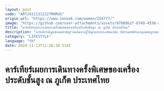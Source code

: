 ```yaml
---
layout: post
code: "ART24111312227MHRGG"
origin_url: "https://www.sanook.com/women/254777/"
image: "https://github.com/user-attachments/assets/87889b2f-0749-4558-a65e-6cf0b96330a4"
title: "คาร์เทียร์เผยการเดินทางครั้งพิเศษของเครื่องประดับชั้นสูง ณ ภูเก็ต ประเทศไทย"
description: "คาร์เทียร์เชิญแขกคนสำคัญร่วมเดินทางสู่ไข่มุกแห่งทะเลอันดามัน ที่ธรรมชาติยังคงอุดมสมบูรณ์และรุ่มรวยด้วยวัฒนธรรม"
category: "LIFESTYLE"
language: "th"
date: 2024-11-13T12:26:34.514Z
---
```


# คาร์เทียร์เผยการเดินทางครั้งพิเศษของเครื่องประดับชั้นสูง ณ ภูเก็ต ประเทศไทย